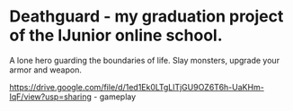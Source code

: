 # Deathguard - my graduation project of the IJunior online school.
A lone hero guarding the boundaries of life. Slay monsters, upgrade your armor and weapon.

https://drive.google.com/file/d/1ed1Ek0LTgLlTjGU9OZ6T6h-UaKHm-IqF/view?usp=sharing - gameplay
